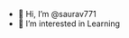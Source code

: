 - 👋 Hi, I’m @saurav771
- 👀 I’m interested in Learning

<!---
saurav771/saurav771 is a ✨ special ✨ repository because its `README.md` (this file) appears on your GitHub profile.
You can click the Preview link to take a look at your changes.
--->
